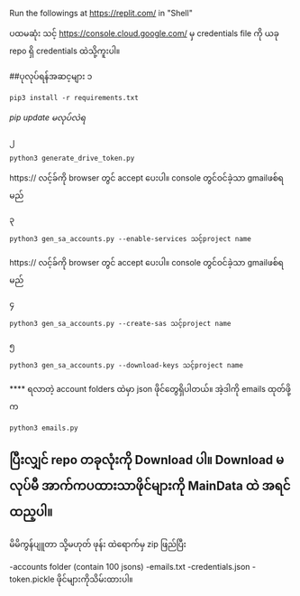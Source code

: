 Run the followings at https://replit.com/ in "Shell"

ပထမဆုံး သင့် https://console.cloud.google.com/ မှ credentials file ကို ယခု repo ရှိ credentials ထဲသို့ကူးပါ။

##ပုလုပ်ရန်အဆင့များ
၁
```
pip3 install -r requirements.txt
```
*pip update မလုပ်လဲရ*

၂
```
python3 generate_drive_token.py 
```
https:// လင့်ခ်ကို browser တွင် accept ပေးပါ။ console တွင်ဝင်ခဲ့သာ gmailဖစ်ရမည်

၃
```
python3 gen_sa_accounts.py --enable-services သင့်project name
```
https:// လင့်ခ်ကို browser တွင် accept ပေးပါ။ console တွင်ဝင်ခဲ့သာ gmailဖစ်ရမည်

၄
```
python3 gen_sa_accounts.py --create-sas သင့်project name
```

၅
```
python3 gen_sa_accounts.py --download-keys သင့်project name
```

**** ရလာတဲ့  account folders ထဲမှာ json ဖိုင်တွေရှိပါတယ်။ အဲ့ဒါကို emails ထုတ်ဖို့က 

```
python3 emails.py
```

## ပြီးလျှင် repo တခုလုံးကို Download ပါ။ Download မလုပ်မီ အာက်ကပထားသာဖိုင်များကို MainData ထဲ အရင်ထည့ပါ။
မိမိကွန်ပျူတာ သို့မဟုတ် ဖုန်း ထဲရောက်မှ zip ဖြည်ပြီး 

-accounts folder (contain 100 jsons)
-emails.txt
-credentials.json
-token.pickle
ဖိုင်များကိုသိမ်းထားပါ။
